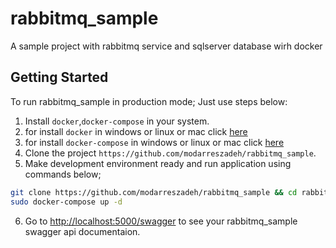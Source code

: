 # rabbitmq_sample

A sample project with rabbitmq service and sqlserver database wirh docker

## Getting Started

To run rabbitmq_sample in production mode; Just use steps below:

1. Install `docker`,`docker-compose` in your system. 
2. for install `docker` in windows or linux or mac click [here](https://docs.docker.com/engine/install/)
3. for install `docker-compose` in windows or linux or mac click [here](https://docs.docker.com/compose/install/#install-compose)
4. Clone the project `https://github.com/modarreszadeh/rabbitmq_sample`.
5. Make development environment ready and run application using commands below;

  ```bash
  git clone https://github.com/modarreszadeh/rabbitmq_sample && cd rabbitmq_sample/
  sudo docker-compose up -d
  ```
6. Go to [http://localhost:5000/swagger](http://localhost:5000/swagger) to see your rabbitmq_sample swagger api documentaion.

